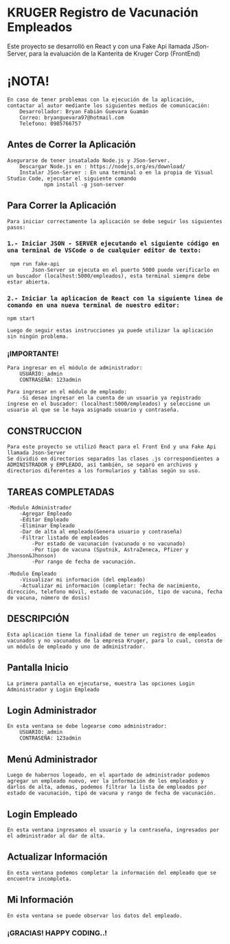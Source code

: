 # KRUGER Registro de Vacunación Empleados

Este proyecto se desarrolló en React y con una Fake Api llamada JSon-Server, para la evaluación de la Kanterita de Kruger Corp (FrontEnd)

# ¡NOTA!
    En caso de tener problemas con la ejecución de la aplicación, contactar al autor mediante los siguientes medios de comunicación:
        Desarrollador: Bryan Fabián Guevara Guamán
        Correo: bryanguevara97@hotmail.com
        Telefono: 0985766757

## Antes de Correr la Aplicación
    Asegurarse de tener insatalado Node.js y JSon-Server.
        Descargar Node.js en : https://nodejs.org/es/download/ 
        Instalar JSon-Server : En una terminal o en la propia de Visual Studio Code, ejecutar el siguiente comando
                npm install -g json-server
## Para Correr la Aplicación
    Para iniciar correctamente la aplicación se debe seguir los siguientes pasos:

### `1.- Iniciar JSON - SERVER ejecutando el siguiente código en una terminal de VSCode o de cualquier editor de texto:`
     npm run fake-api
            Json-Server se ejecuta en el puerto 5000 puede verificarlo en un buscador (localhost:5000/empleados), esta terminal siempre debe estar abierta.

### `2.- Iniciar la aplicacion de React con la siguiente linea de comando en una nueva terminal de nuestro editor:`
    npm start

    Luego de seguir estas instrucciones ya puede utilizar la aplicación sin ningún problema.
### ¡IMPORTANTE!
    Para ingresar en el módulo de administrador:
        USUARIO: admin  
        CONTRASEÑA: 123admin

    Para ingresar en el módulo de empleado:
        -Si desea ingresar en la cuenta de un usuario ya registrado ingrese en el buscador: (localhost:5000/empleados) y seleccione un usuario al que se le haya asignado usuario y contraseña.  

## CONSTRUCCION
    Para este proyecto se utilizó React para el Front End y una Fake Api llamada Json-Server
    Se dividió en directorios separados las clases .js correspondientes a ADMINISTRADOR y EMPLEADO, así también, se separó en archivos y directorios diferentes a los formularios y tablas según su uso.

## TAREAS COMPLETADAS
    -Modulo Administrador
        -Agregar Empleado
        -Editar Empleado
        -Eliminar Empleado
        -Dar de alta al empleado(Genera usuario y contraseña)
        -Filtrar listado de empleados
            -Por estado de vacunación (vacunado o no vacunado)
            -Por tipo de vacuna (Sputnik, AstraZeneca, Pfizer y Jhonson&Jhonson)
            -Por rango de fecha de vacunación.

    -Modulo Empleado
        -Visualizar mi información (del empleado) 
        -Actualizar mi información (completar: fecha de nacimiento, dirección, telefono móvil, estado de vacunación, tipo de vacuna, fecha de vacuna, número de dosis)
        

## DESCRIPCIÓN
    Esta aplicación tiene la finalidad de tener un registro de empleados vacunados y no vacunados de la empresa Kruger, para lo cual, consta de un módulo de empleado y uno de administrador.
## Pantalla Inicio
    La primera pantalla en ejecutarse, muestra las opciones Login Administrador y Login Empleado

## Login Administrador
    En esta ventana se debe logearse como administrador: 
        USUARIO: admin  
        CONTRASEÑA: 123admin
## Menú Administrador
    Luego de habernos logeado, en el apartado de administrador podemos agregar un empleado nuevo, ver la información de los empleados y darlos de alta, ademas, podemos filtrar la lista de empleados por estado de vacunación, tipó de vacuna y rango de fecha de vacunación.

## Login Empleado
    En esta ventana ingresamos el usuario y la contraseña, ingresados por el administrador al dar de alta.

## Actualizar Información
    En esta ventana podemos completar la información del empleado que se encuentra incompleta.

## Mi Información   
    En esta ventana se puede observar los datos del empleado.



### ¡GRACIAS! HAPPY CODING..!
